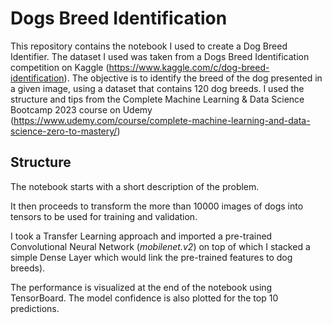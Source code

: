 # Dogs Breed Identification

This repository contains the notebook I used to create a Dog Breed Identifier. The dataset I used was taken from a Dogs Breed Identification competition on Kaggle (https://www.kaggle.com/c/dog-breed-identification). The objective is to identify the breed of the dog presented in a given image, using a dataset that contains 120 dog breeds. I used the structure and tips from the Complete Machine Learning & Data Science Bootcamp 2023 course on Udemy (https://www.udemy.com/course/complete-machine-learning-and-data-science-zero-to-mastery/)

## Structure
The notebook starts with a short description of the problem.

It then proceeds to transform the more than 10000 images of dogs into tensors to be used for training and validation.

I took a Transfer Learning approach and imported a pre-trained Convolutional Neural Network (_mobilenet.v2_) on top of which I stacked a simple Dense Layer which would link the pre-trained features to dog breeds).

The performance is visualized at the end of the notebook using TensorBoard. The model confidence is also plotted for the top 10 predictions.

